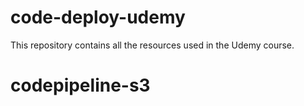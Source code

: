 # code-deploy-udemy
This repository contains all the resources used in the Udemy course.
# codepipeline-s3
